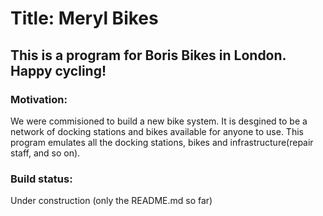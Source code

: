 # Title: Meryl Bikes
## This is a program for Boris Bikes in London. Happy cycling!

### Motivation: 
We were commisioned to build a new bike system. It is desgined to be a network of docking stations and bikes available for anyone to use. This program emulates all the docking stations, bikes and infrastructure(repair staff, and so on).

### Build status:
Under construction (only the README.md so far)

###
